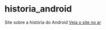 # historia_android
 Site sobre a história do Android
<a href="raphaelbalves.github.io/historia_android">Veja o site no ar</a>
